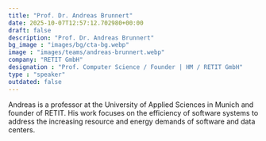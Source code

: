 ```yaml
---
title: "Prof. Dr. Andreas Brunnert"
date: 2025-10-07T12:57:12.702980+00:00
draft: false
description: "Prof. Dr. Andreas Brunnert"
bg_image : "images/bg/cta-bg.webp"
image : "images/teams/andreas-brunnert.webp"
company: "RETIT GmbH"
designation : "Prof. Computer Science / Founder | HM / RETIT GmbH"
type : "speaker"
outdated: false
---
```


Andreas is a professor at the University of Applied Sciences in Munich and founder of RETIT. His work focuses on the efficiency of software systems to address the increasing resource and energy demands of software and data centers.
